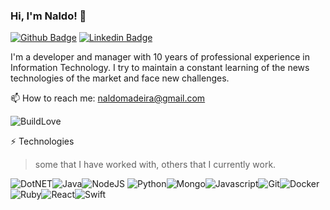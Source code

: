 ### Hi, I'm Naldo! 👋

[![Github Badge](https://img.shields.io/badge/-Github-000?style=flat-square&logo=Github&logoColor=white&link=https://github.com/naldomadeira)](https://github.com/naldomadeira)
[![Linkedin Badge](https://img.shields.io/badge/-LinkedIn-blue?style=flat-square&logo=Linkedin&logoColor=white&link=https://www.linkedin.com/in/francinaldomadeira/)](https://www.linkedin.com/in/fagnerpsantos/)

I'm a developer and manager with 10 years of professional experience in Information Technology. I try to maintain a constant learning of the news technologies of the market and face new challenges.

📫 How to reach me: naldomadeira@gmail.com

![BuildLove](http://ForTheBadge.com/images/badges/built-with-love.svg)

⚡ Technologies
> some that I have worked with, others that I currently work.

![DotNET](https://img.shields.io/badge/.NET-5C2D91?style=for-the-badge&logo=.net&logoColor=white)![Java](https://img.shields.io/badge/Java-ED8B00?style=for-the-badge&logo=java&logoColor=white)![NodeJS](https://img.shields.io/badge/Node.js-43853D?style=for-the-badge&logo=node.js&logoColor=white)
![Python](https://img.shields.io/badge/Python-14354C?style=for-the-badge&logo=python&logoColor=white)![Mongo](https://img.shields.io/badge/MongoDB-4EA94B?style=for-the-badge&logo=mongodb&logoColor=white)![Javascript](https://img.shields.io/badge/JavaScript-323330?style=for-the-badge&logo=javascript&logoColor=F7DF1E)![Git](https://img.shields.io/badge/Git-F05032?style=for-the-badge&logo=git&logoColor=white)![Docker](https://img.shields.io/badge/Docker-2CA5E0?style=for-the-badge&logo=docker&logoColor=white)![Ruby](https://img.shields.io/badge/Ruby_on_Rails-CC0000?style=for-the-badge&logo=ruby-on-rails&logoColor=white)![React](https://img.shields.io/badge/React-20232A?style=for-the-badge&logo=react&logoColor=61DAFB)![Swift](https://img.shields.io/badge/Swift-FA7343?style=for-the-badge&logo=swift&logoColor=white)
